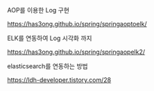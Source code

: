 
AOP를 이용한 Log 구현

https://has3ong.github.io/spring/springaoptoelk/

ELK를 연동하여 Log 시각화 까지

https://has3ong.github.io/spring/springaopelk2/

elasticsearch를 연동하는 방법

https://ldh-developer.tistory.com/28

